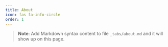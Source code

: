 ```yaml
---
title: About
icon: fas fa-info-circle
order: 1
---
```



> **Note**: Add Markdown syntax content to file `_tabs/about.md` and it will show up on this page.
